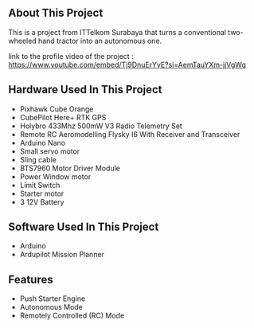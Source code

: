 ## About This Project

This is a project from ITTelkom Surabaya that turns a conventional two-wheeled hand tractor into an autonomous one.

link to the profile video of the project : https://www.youtube.com/embed/Tj9DnuErYyE?si=AemTauYXm-jjVgWq


## Hardware Used In This Project
- Pixhawk Cube Orange
- CubePilot Here+ RTK GPS
- Holybro 433Mhz 500mW V3 Radio Telemetry Set
- Remote RC Aeromodelling Flysky I6 With Receiver and Transceiver
- Arduino Nano
- Small servo motor
- Sling cable
- BTS7960 Motor Driver Module
- Power Window motor
- Limit Switch
- Starter motor
- 3 12V Battery

## Software Used In This Project
- Arduino
- Ardupilot Mission Planner

## Features
- Push Starter Engine
- Autonomous Mode
- Remotely Controlled  (RC) Mode


